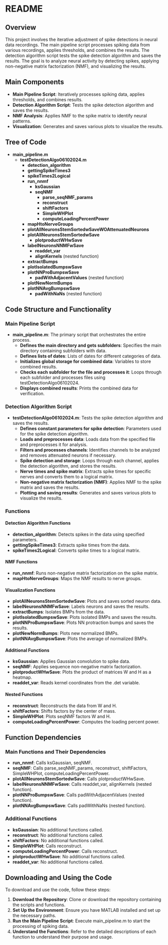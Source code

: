 # README

## Overview
This project involves the iterative adjustment of spike detections in neural data recordings. The main pipeline script processes spiking data from various recordings, applies thresholds, and combines the results. The detection algorithm script tests the spike detection algorithm and saves the results. The goal is to analyze neural activity by detecting spikes, applying non-negative matrix factorization (NMF), and visualizing the results.

## Main Components
- **Main Pipeline Script**: Iteratively processes spiking data, applies thresholds, and combines results.
- **Detection Algorithm Script**: Tests the spike detection algorithm and saves the results.
- **NMF Analysis**: Applies NMF to the spike matrix to identify neural patterns.
- **Visualization**: Generates and saves various plots to visualize the results.

## Tree of Code
- **main_pipeline.m**
  - **testDetectionAlgo06102024.m**
    - **detection_algorithm**
    - **gettingSpikeTimes3**
    - **spikeTimes2Logical**
    - **run_nnmf**
      - **ksGaussian**
      - **seqNMF**
        - **parse_seqNMF_params**
        - **reconstruct**
        - **shiftFactors**
        - **SimpleWHPlot**
        - **computeLoadingPercentPower**
    - **mapHtoNerveGroups**
    - **plotAllNeuronsStemSortedwSaveWOAttenuatedNeurons**
    - **plotAllNeuronsStemSortedwSave**
      - **plotproductWHwSave**
    - **labelNeuronsNNMFwSave**
      - **readdet_var**
      - **alignKernels** (nested function)
    - **extractBumps**
    - **plotIsolatedBumpswSave**
    - **plotNNProBumpswSave**
      - **padWithAdjacentValues** (nested function)
    - **plotNewNormBumps**
    - **plotNNAvgBumpswSave**
      - **padWithNaNs** (nested function)

## Code Structure and Functionality

### Main Pipeline Script
- **main_pipeline.m**: The primary script that orchestrates the entire process.
  - **Defines the main directory and gets subfolders**: Specifies the main directory containing subfolders with data.
  - **Defines lists of dates**: Lists of dates for different categories of data.
  - **Initializes global storage for combined data**: Variables to store combined results.
  - **Checks each subfolder for the file and processes it**: Loops through each subfolder and processes files using testDetectionAlgo06102024.
  - **Displays combined results**: Prints the combined data for verification.

### Detection Algorithm Script
- **testDetectionAlgo06102024.m**: Tests the spike detection algorithm and saves the results.
  - **Defines constant parameters for spike detection**: Parameters used for the spike detection algorithm.
  - **Loads and preprocesses data**: Loads data from the specified file and preprocesses it for analysis.
  - **Filters and processes channels**: Identifies channels to be analyzed and removes attenuated neurons if necessary.
  - **Spike detection and storage**: Loops through each channel, applies the detection algorithm, and stores the results.
  - **Nerve times and spike matrix**: Extracts spike times for specific nerves and converts them to a logical matrix.
  - **Non-negative matrix factorization (NMF)**: Applies NMF to the spike matrix and saves the results.
  - **Plotting and saving results**: Generates and saves various plots to visualize the results.

### Functions
#### Detection Algorithm Functions
- **detection_algorithm**: Detects spikes in the data using specified parameters.
- **gettingSpikeTimes3**: Extracts spike times from the data.
- **spikeTimes2Logical**: Converts spike times to a logical matrix.

#### NMF Functions
- **run_nnmf**: Runs non-negative matrix factorization on the spike matrix.
- **mapHtoNerveGroups**: Maps the NMF results to nerve groups.

#### Visualization Functions
- **plotAllNeuronsStemSortedwSave**: Plots and saves sorted neuron data.
- **labelNeuronsNNMFwSave**: Labels neurons and saves the results.
- **extractBumps**: Isolates BMPs from the data.
- **plotIsolatedBumpswSave**: Plots isolated BMPs and saves the results.
- **plotNNProBumpswSave**: Plots NN protraction bumps and saves the results.
- **plotNewNormBumps**: Plots new normalized BMPs.
- **plotNNAvgBumpswSave**: Plots the average of normalized BMPs.

#### Additional Functions
- **ksGaussian**: Applies Gaussian convolution to spike data.
- **seqNMF**: Applies sequence non-negative matrix factorization.
- **plotproductWHwSave**: Plots the product of matrices W and H as a heatmap.
- **readdet_var**: Reads kernel coordinates from the .det variable.

#### Nested Functions
- **reconstruct**: Reconstructs the data from W and H.
- **shiftFactors**: Shifts factors by the center of mass.
- **SimpleWHPlot**: Plots seqNMF factors W and H.
- **computeLoadingPercentPower**: Computes the loading percent power.

## Function Dependencies

### Main Functions and Their Dependencies
- **run_nnmf**: Calls ksGaussian, seqNMF.
- **seqNMF**: Calls parse_seqNMF_params, reconstruct, shiftFactors, SimpleWHPlot, computeLoadingPercentPower.
- **plotAllNeuronsStemSortedwSave**: Calls plotproductWHwSave.
- **labelNeuronsNNMFwSave**: Calls readdet_var, alignKernels (nested function).
- **plotNNProBumpswSave**: Calls padWithAdjacentValues (nested function).
- **plotNNAvgBumpswSave**: Calls padWithNaNs (nested function).

### Additional Functions
- **ksGaussian**: No additional functions called.
- **reconstruct**: No additional functions called.
- **shiftFactors**: No additional functions called.
- **SimpleWHPlot**: Calls reconstruct.
- **computeLoadingPercentPower**: Calls reconstruct.
- **plotproductWHwSave**: No additional functions called.
- **readdet_var**: No additional functions called.

## Downloading and Using the Code
To download and use the code, follow these steps:
1. **Download the Repository**: Clone or download the repository containing the scripts and functions.
2. **Set Up the Environment**: Ensure you have MATLAB installed and set up the necessary paths.
3. **Run the Main Pipeline Script**: Execute main_pipeline.m to start the processing of spiking data.
4. **Understand the Functions**: Refer to the detailed descriptions of each function to understand their purpose and usage.

